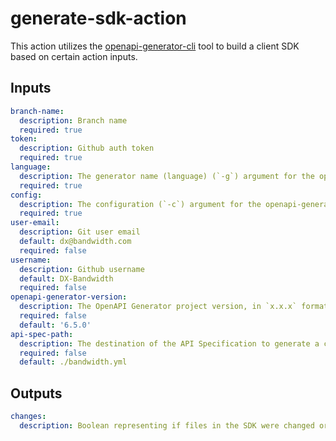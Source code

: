 # generate-sdk-action

This action utilizes the [openapi-generator-cli](https://github.com/OpenAPITools/openapi-generator-cli) tool to build a client SDK based on certain action inputs. 

## Inputs

```yml
branch-name: 
  description: Branch name
  required: true
token: 
  description: Github auth token
  required: true
language: 
  description: The generator name (language) (`-g`) argument for the openapi-generator-cli
  required: true
config:
  description: The configuration (`-c`) argument for the openapi-generator-cli
  required: true
user-email: 
  description: Git user email
  default: dx@bandwidth.com
  required: false
username: 
  description: Github username
  default: DX-Bandwidth
  required: false
openapi-generator-version: 
  description: The OpenAPI Generator project version, in `x.x.x` format
  required: false
  default: '6.5.0'
api-spec-path: 
  description: The destination of the API Specification to generate a client from
  required: false
  default: ./bandwidth.yml
```

## Outputs

```yml
changes: 
  description: Boolean representing if files in the SDK were changed or not.
```
